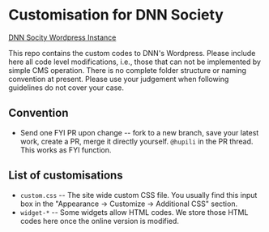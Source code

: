 # Customisation for DNN Society

[DNN Socity Wordpress Instance](https://dnnsociety.org/)

This repo contains the custom codes to DNN's Wordpress. Please include here all code level modifications, i.e., those that can not be implemented by simple CMS operation. There is no complete folder structure or naming convention at present. Please use your judgement when following guidelines do not cover your case.

## Convention

* Send one FYI PR upon change -- fork to a new branch, save your latest work, create a PR, merge it directly yourself. `@hupili` in the PR thread. This works as FYI function.

## List of customisations

* `custom.css` -- The site wide custom CSS file. You usually find this input box in the "Appearance -> Customize -> Additional CSS" section.
* `widget-*` -- Some widgets allow HTML codes. We store those HTML codes here once the online version is modified.

